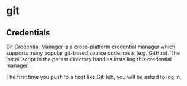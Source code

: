 # git

## Credentials

[Git Credential Manager](https://github.com/git-ecosystem/git-credential-manager) is a cross-platform credential manager
which supports many popular git-based source code hosts (e.g. GitHub). The install script in the parent directory
handles installing this credential manager.

The first time you push to a host like GitHub, you will be asked to log in.
